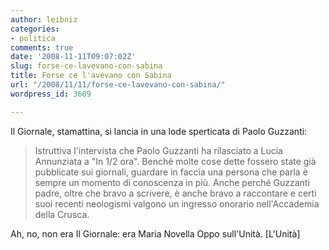 ```yaml
---
author: leibniz
categories:
- politica
comments: true
date: '2008-11-11T09:07:02Z'
slug: forse-ce-lavevano-con-sabina
title: Forse ce l'avevano con Sabina
url: "/2008/11/11/forse-ce-lavevano-con-sabina/"
wordpress_id: 3609

---
```

Il Giornale, stamattina, si lancia in una lode sperticata di Paolo Guzzanti:


> Istruttiva l'intervista che Paolo Guzzanti ha rilasciato a Lucia Annunziata a "In 1/2 ora". Benché molte cose dette fossero state già pubblicate sui giornali, guardare in faccia una persona che parla è sempre un momento di conoscenza in più. Anche perché Guzzanti padre, oltre che bravo a scrivere, è anche bravo a raccontare e certi suoi recenti neologismi valgono un ingresso onorario nell'Accademia della Crusca.



Ah, no, non era Il Giornale: era Maria Novella Oppo sull'Unità.
[L'Unità]
